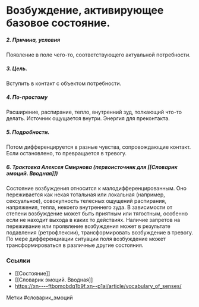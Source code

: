 


#  Возбуждение, активирующее базовое состояние.

##### 2. Причина, условия
Появление в поле чего-то, соответствующего актуальной потребности.

##### 3. Цель.
Вступить в контакт с объектом потребности.

##### 4. По-простому
Расширение, распирание, тепло, внутренний зуд, толкающий что-то делать. Источник ощущается внутри. Энергия для преконтакта.

##### 5. Подробности.
Потом дифференцируется в разные чувства, сопровождающие контакт. Если остановлено, то превращается в тревогу.

##### 6. Трактовка Алексея Смирнова (первоисточник для [[Словарик эмоций. Вводная]])
Состояние возбуждения относится к малодифференцированным. Оно переживается как некая тотальная или локальная (например, сексуальное), совокупность телесных ощущений распирания, напряжения, тепла, некоего внутреннего зуда. В зависимости от степени возбуждение может быть приятным или тягостным, особенно если не находит выхода в каких то действиях. Наличие запретов на переживание или проявление возбуждения может в результате подавления (ретрофлексии), трансформировать возбуждение в тревогу. По мере дифференциации ситуации поля возбуждение может трансформироваться в различные другие состояния.


### Ссылки
- [[Состояние]]
- [[Словарик эмоций. Вводная]]
- https://xn----ftbomobdq1b9f.xn--p1ai/article/vocabulary_of_senses/

Метки #словарик_эмоций 


